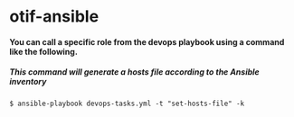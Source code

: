 # otif-ansible


#### You can call a specific role from the devops playbook using a command like the following.

##### This command will generate a hosts file according to the Ansible inventory
```
$ ansible-playbook devops-tasks.yml -t "set-hosts-file" -k
```
